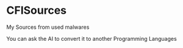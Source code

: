 # CFISources
My Sources from used malwares

You can ask the AI to convert it to another Programming Languages
